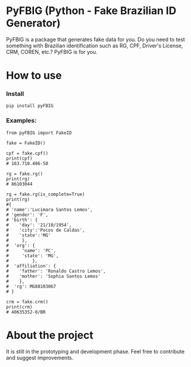 # PyFBIG (Python - Fake Brazilian ID Generator)
 PyFBIG is a package that generates fake data for you. Do you need to test something with Brazilian identification such as RG, CPF, Driver's License, CRM, COREN, etc.? PyFBIG is for you.

# How to use
### Install
```
pip install pyFBIG
```
### Examples:
```
from pyFBIG import FakeID

fake = FakeID()

cpf = fake.cpf()
print(cpf)
# 163.710.406-50

rg = fake.rg()
print(rg)
# 86103044

rg = fake.rg(is_complete=True)
print(rg)
#{
# 'name':'Lucimara Santos Lemos',
# 'gender': 'F',
# 'birth': {
#    'day': '21/10/1954',
#    'city':'Pocos de Caldas',
#    'state':'MG'
#     },
#  'org': {
#     'name': 'PC',
#     'state': 'MG',
#         },
#  'affiliation': {
#    'father': 'Ronaldo Castro Lemos', 
#    'mother': 'Sophia Santos Lemos'
#    },
#  'rg': MG88103067
# }

crm = fake.crm()
print(crm)
# 40635352-0/BR
```

# About the project
It is still in the prototyping and development phase. Feel free to contribute and suggest improvements.
